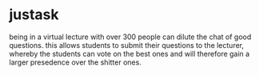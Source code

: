# justask
being in a virtual lecture with over 300 people can dilute the chat of good questions. this allows students to submit their questions to the lecturer, whereby the students can vote on the best ones and will therefore gain a larger presedence over the shitter ones.
